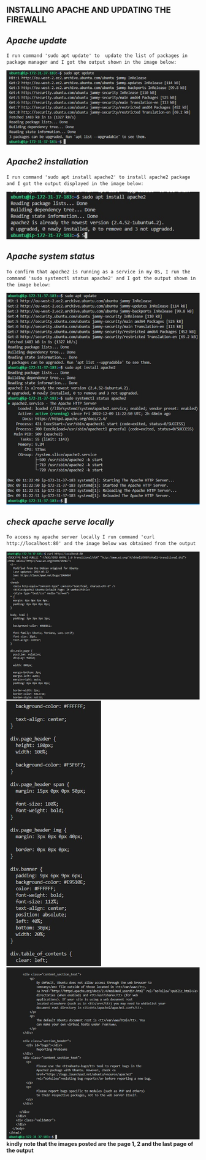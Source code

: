 ## INSTALLING APACHE AND UPDATING THE FIREWALL

## *Apache update*
`I run command 'sudo apt update' to  update the list of packages in package manager and I got the output shown in the image below:`

![sudo apt update](./apache2/sudo-apt-update-output.jpg)


## *Apache2 installation*
`I run command 'sudo apt install apache2' to install apache2 package and I got the output displayed in the image below:`

![sudo apt install](./apache2/sudo-apt-install-output.jpg)

## *Apache system status*
`To confirm that apache2 is running as a service in my OS, I run the command 'sudo systemctl status apache2' and I got the output shown in the image below:`

![sudo systemctl status](./apache2/sudo-systemctl%20status-output.jpg)

## *check apache serve locally*

`To access my apache server locally I run command 'curl http://localhost:80' and the image below was obtained from the output`

![apache local access](./apache2/apache-host-access-output1.jpg)
![apache local access](./apache2/apache-host-access-output2.jpg)
![apache local access](./apache2/apache-host-access-output3.jpg)
**kindly note that the images posted are the page 1, 2 and the last page of the output**


